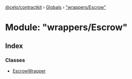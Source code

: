 [@celo/contractkit](../README.md) › [Globals](../globals.md) › ["wrappers/Escrow"](_wrappers_escrow_.md)

# Module: "wrappers/Escrow"

## Index

### Classes

* [EscrowWrapper](../classes/_wrappers_escrow_.escrowwrapper.md)
